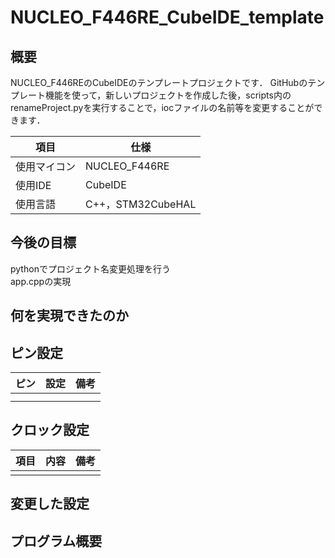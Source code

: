 # NUCLEO_F446RE_CubeIDE_template
## 概要
NUCLEO_F446REのCubeIDEのテンプレートプロジェクトです．
GitHubのテンプレート機能を使って，新しいプロジェクトを作成した後，scripts内のrenameProject.pyを実行することで，iocファイルの名前等を変更することができます．

| 項目         | 仕様              |
| ------------ | ----------------- |
| 使用マイコン | NUCLEO_F446RE     |
| 使用IDE      | CubeIDE           |
| 使用言語     | C++，STM32CubeHAL |

## 今後の目標
pythonでプロジェクト名変更処理を行う\
app.cppの実現

## 何を実現できたのか

## ピン設定
| ピン | 設定 | 備考 |
| ---- | ---- | ---- |
|      |      |      |
|      |      |      |

## クロック設定
| 項目 | 内容 | 備考 |
| ---- | ---- | ---- |
|      |      |      |

## 変更した設定

## プログラム概要
